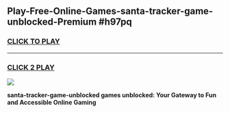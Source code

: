 
## Play-Free-Online-Games-santa-tracker-game-unblocked-Premium #h97pq
<h3>
<a href="https://premium.freeplayer.one?title=santa-tracker-game-unblocked&ref=8M">CLICK TO PLAY</a></h3>
<hr>

<h3>
<a href="https://premium.freeplayer.one?title=santa-tracker-game-unblocked&ref=8M">CLICK 2 PLAY</a>
  
</h3>

<a href="https://premium.freeplayer.one?title=santa-tracker-game-unblocked&ref=8M"><img src="https://clearcache.store/games.png"></a>


**santa-tracker-game-unblocked games unblocked: Your Gateway to Fun and Accessible Online Gaming**
